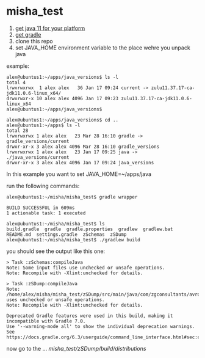 # misha_test
1.  [get java 11 for your platform](https://www.azul.com/downloads/zulu-community/?architecture=x86-64-bit&package=jdk)
2.  [get gradle](https://gradle.org/install/)
3.  clone this repo
4.  set JAVA_HOME environment variable to the place wehre you unpack java

example:

    alex@ubuntus1:~/apps/java_versions$ ls -l
    total 4
    lrwxrwxrwx  1 alex alex   36 Jan 17 09:24 current -> zulu11.37.17-ca-jdk11.0.6-linux_x64/
    drwxrwxr-x 10 alex alex 4096 Jan 17 09:23 zulu11.37.17-ca-jdk11.0.6-linux_x64
    alex@ubuntus1:~/apps/java_versions$ 

    alex@ubuntus1:~/apps/java_versions$ cd ..
    alex@ubuntus1:~/apps$ ls -l
    total 28
    lrwxrwxrwx 1 alex alex   23 Mar 28 16:10 gradle -> gradle_versions/current
    drwxr-xr-x 3 alex alex 4096 Mar 28 16:10 gradle_versions
    lrwxrwxrwx 1 alex alex   23 Jan 17 09:25 java -> ./java_versions/current
    drwxr-xr-x 3 alex alex 4096 Jan 17 09:24 java_versions
In this example you want to set JAVA_HOME=~/apps/java

run the following commands:

    alex@ubuntus1:~/misha/misha_test$ gradle wrapper

    BUILD SUCCESSFUL in 609ms
    1 actionable task: 1 executed
   
    alex@ubuntus1:~/misha/misha_test$ ls
    build.gradle  gradle  gradle.properties  gradlew  gradlew.bat  README.md  settings.gradle  zSchemas  zSDump
    alex@ubuntus1:~/misha/misha_test$ ./gradlew build

you should see the output like this one:

    > Task :zSchemas:compileJava
    Note: Some input files use unchecked or unsafe operations.
    Note: Recompile with -Xlint:unchecked for details.

    > Task :zSDump:compileJava
    Note: /home/alex/misha/misha_test/zSDump/src/main/java/com/zgconsultants/avro/tools/zSReg.java uses unchecked or unsafe operations.
    Note: Recompile with -Xlint:unchecked for details.

    Deprecated Gradle features were used in this build, making it incompatible with Gradle 7.0.
    Use '--warning-mode all' to show the individual deprecation warnings.
    See https://docs.gradle.org/6.3/userguide/command_line_interface.html#sec:command_line_warnings

now go to the ... _misha_test/zSDump/build/distributions_
